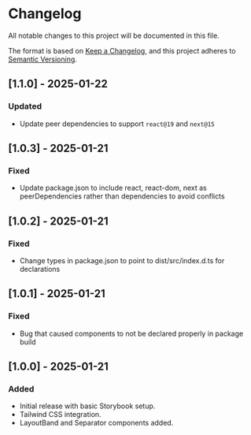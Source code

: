 # Changelog

All notable changes to this project will be documented in this file.

The format is based on [Keep a Changelog](https://keepachangelog.com/), and this project adheres to [Semantic Versioning](https://semver.org/).

## [1.1.0] - 2025-01-22

### Updated

- Update peer dependencies to support `react@19` and `next@15`

## [1.0.3] - 2025-01-21

### Fixed

- Update package.json to include react, react-dom, next as peerDependencies rather than dependencies to avoid conflicts

## [1.0.2] - 2025-01-21

### Fixed

- Change types in package.json to point to dist/src/index.d.ts for declarations

## [1.0.1] - 2025-01-21

### Fixed

- Bug that caused components to not be declared properly in package build

## [1.0.0] - 2025-01-21

### Added

- Initial release with basic Storybook setup.
- Tailwind CSS integration.
- LayoutBand and Separator components added.
